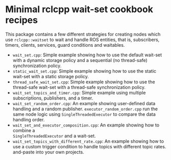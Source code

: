 # Minimal rclcpp wait-set cookbook recipes

This package contains a few different strategies for creating nodes which use `rclcpp::waitset`
to wait and handle ROS entities, that is, subscribers, timers, clients, services, guard
conditions and waitables.


* `wait_set.cpp`: Simple example showing how to use the default wait-set with a dynamic
  storage policy and a sequential (no thread-safe) synchronization policy.
* `static_wait_set.cpp`: Simple example showing how to use the static wait-set with a static
  storage policy.
* `thread_safe_wait_set.cpp`: Simple example showing how to use the thread-safe wait-set with a
  thread-safe synchronization policy.
* `wait_set_topics_and_timer.cpp`: Simple example using multiple subscriptions,
  publishers, and a timer.
* `wait_set_random_order.cpp`: An example showing user-defined
  data handling and a random publisher. `executor_random_order.cpp` run the same node logic
  using `SingleThreadedExecutor` to compare the data handling order.
* `wait_set_and_executor_composition.cpp`: An example showing how to combine a  
  `SingleThreadedExecutor` and a wait-set.
* `wait_set_topics_with_different_rate.cpp`: An example showing how to use a custom trigger
  condition to handle topics with different topic rates.
  and-paste into your own projects.